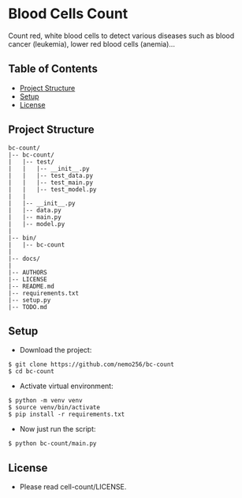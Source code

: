 # Blood Cells Count
Count red, white blood cells to detect various diseases such as blood cancer (leukemia), lower red blood cells (anemia)...

<!-- TABLE OF CONTENTS -->
## Table of Contents

* [Project Structure](#project-structure)
* [Setup](#setup)
* [License](#license)

## Project Structure
```
bc-count/
|-- bc-count/
|   |-- test/
|   |   |-- __init__.py
|   |   |-- test_data.py
|   |   |-- test_main.py
|   |   |-- test_model.py
|   |   
|   |-- __init__.py
|   |-- data.py
|   |-- main.py
|   |-- model.py
|
|-- bin/
|   |-- bc-count
|
|-- docs/
|
|-- AUTHORS
|-- LICENSE
|-- README.md
|-- requirements.txt 
|-- setup.py
|-- TODO.md
```

## Setup

- Download the project:
```
$ git clone https://github.com/nemo256/bc-count
$ cd bc-count
```
- Activate virtual environment:
```
$ python -m venv venv
$ source venv/bin/activate
$ pip install -r requirements.txt
```
- Now just run the script:
```
$ python bc-count/main.py
```

## License
- Please read cell-count/LICENSE.
